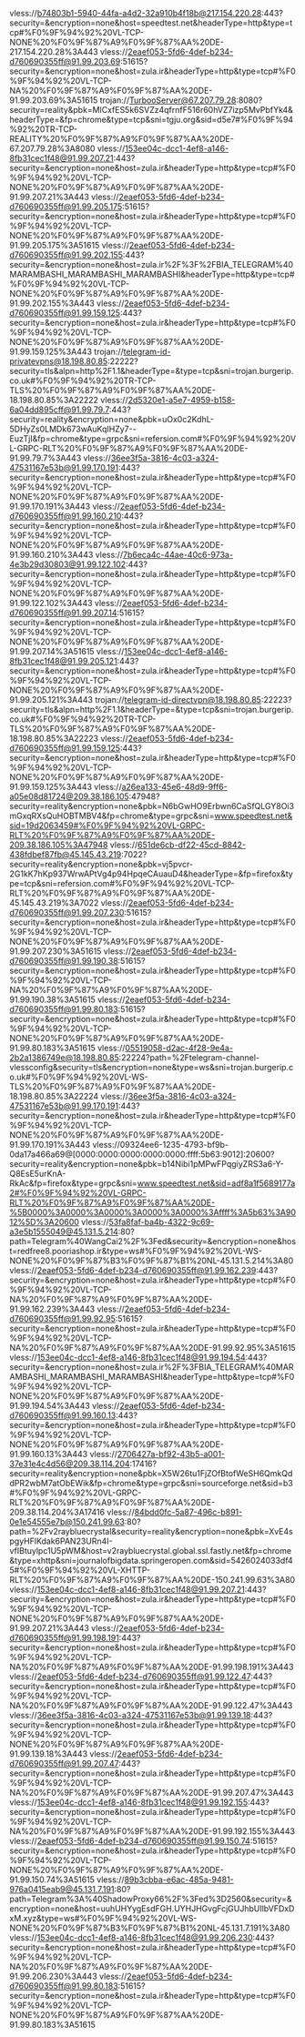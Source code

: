 vless://b74803b1-5940-44fa-a4d2-32a910b4f18b@217.154.220.28:443?security=&encryption=none&host=speedtest.net&headerType=http&type=tcp#%F0%9F%94%92%20VL-TCP-NONE%20%F0%9F%87%A9%F0%9F%87%AA%20DE-217.154.220.28%3A443
vless://2eaef053-5fd6-4def-b234-d760690355ff@91.99.203.69:51615?security=&encryption=none&host=zula.ir&headerType=http&type=tcp#%F0%9F%94%92%20VL-TCP-NA%20%F0%9F%87%A9%F0%9F%87%AA%20DE-91.99.203.69%3A51615
trojan://TurbooServer@67.207.79.28:8080?security=reality&pbk=MlCxfES5k6SVZz4qfrnfF516r60hVZ7izp5MvPbfYk4&headerType=&fp=chrome&type=tcp&sni=tgju.org&sid=d5e7#%F0%9F%94%92%20TR-TCP-REALITY%20%F0%9F%87%A9%F0%9F%87%AA%20DE-67.207.79.28%3A8080
vless://153ee04c-dcc1-4ef8-a146-8fb31cec1f48@91.99.207.21:443?security=&encryption=none&host=zula.ir&headerType=http&type=tcp#%F0%9F%94%92%20VL-TCP-NONE%20%F0%9F%87%A9%F0%9F%87%AA%20DE-91.99.207.21%3A443
vless://2eaef053-5fd6-4def-b234-d760690355ff@91.99.205.175:51615?security=&encryption=none&host=zula.ir&headerType=http&type=tcp#%F0%9F%94%92%20VL-TCP-NONE%20%F0%9F%87%A9%F0%9F%87%AA%20DE-91.99.205.175%3A51615
vless://2eaef053-5fd6-4def-b234-d760690355ff@91.99.202.155:443?security=&encryption=none&host=zula.ir%2F%3F%2FBIA_TELEGRAM%40MARAMBASHI_MARAMBASHI_MARAMBASHI&headerType=http&type=tcp#%F0%9F%94%92%20VL-TCP-NONE%20%F0%9F%87%A9%F0%9F%87%AA%20DE-91.99.202.155%3A443
vless://2eaef053-5fd6-4def-b234-d760690355ff@91.99.159.125:443?security=&encryption=none&host=zula.ir&headerType=http&type=tcp#%F0%9F%94%92%20VL-TCP-NONE%20%F0%9F%87%A9%F0%9F%87%AA%20DE-91.99.159.125%3A443
trojan://telegram-id-privatevpns@18.198.80.85:22222?security=tls&alpn=http%2F1.1&headerType=&type=tcp&sni=trojan.burgerip.co.uk#%F0%9F%94%92%20TR-TCP-TLS%20%F0%9F%87%A9%F0%9F%87%AA%20DE-18.198.80.85%3A22222
vless://2d5320e1-a5e7-4959-b158-6a04dd895cff@91.99.79.7:443?security=reality&encryption=none&pbk=uOx0c2KdhL-5DHyZs0LMDk673wAuKqIHZy7--EuzTjI&fp=chrome&type=grpc&sni=refersion.com#%F0%9F%94%92%20VL-GRPC-RLT%20%F0%9F%87%A9%F0%9F%87%AA%20DE-91.99.79.7%3A443
vless://36ee3f5a-3816-4c03-a324-47531167e53b@91.99.170.191:443?security=&encryption=none&host=zula.ir&headerType=http&type=tcp#%F0%9F%94%92%20VL-TCP-NONE%20%F0%9F%87%A9%F0%9F%87%AA%20DE-91.99.170.191%3A443
vless://2eaef053-5fd6-4def-b234-d760690355ff@91.99.160.210:443?security=&encryption=none&host=zula.ir&headerType=http&type=tcp#%F0%9F%94%92%20VL-TCP-NONE%20%F0%9F%87%A9%F0%9F%87%AA%20DE-91.99.160.210%3A443
vless://7b6eca4c-44ae-40c6-973a-4e3b29d30803@91.99.122.102:443?security=&encryption=none&host=zula.ir&headerType=http&type=tcp#%F0%9F%94%92%20VL-TCP-NONE%20%F0%9F%87%A9%F0%9F%87%AA%20DE-91.99.122.102%3A443
vless://2eaef053-5fd6-4def-b234-d760690355ff@91.99.207.14:51615?security=&encryption=none&host=zula.ir&headerType=http&type=tcp#%F0%9F%94%92%20VL-TCP-NONE%20%F0%9F%87%A9%F0%9F%87%AA%20DE-91.99.207.14%3A51615
vless://153ee04c-dcc1-4ef8-a146-8fb31cec1f48@91.99.205.121:443?security=&encryption=none&host=zula.ir&headerType=http&type=tcp#%F0%9F%94%92%20VL-TCP-NONE%20%F0%9F%87%A9%F0%9F%87%AA%20DE-91.99.205.121%3A443
trojan://telegram-id-directvpn@18.198.80.85:22223?security=tls&alpn=http%2F1.1&headerType=&type=tcp&sni=trojan.burgerip.co.uk#%F0%9F%94%92%20TR-TCP-TLS%20%F0%9F%87%A9%F0%9F%87%AA%20DE-18.198.80.85%3A22223
vless://2eaef053-5fd6-4def-b234-d760690355ff@91.99.159.125:443?security=&encryption=none&host=zula.ir&headerType=http&type=tcp#%F0%9F%94%92%20VL-TCP-NONE%20%F0%9F%87%A9%F0%9F%87%AA%20DE-91.99.159.125%3A443
vless://a26ea133-45e6-48d9-9ff6-a05e08d81724@209.38.186.105:47948?security=reality&encryption=none&pbk=N6bGwHO9Erbwn6CaSfQLGY8Oi3mGxqRXsQuHOBTMBV4&fp=chrome&type=grpc&sni=www.speedtest.net&sid=19d2063459#%F0%9F%94%92%20VL-GRPC-RLT%20%F0%9F%87%A9%F0%9F%87%AA%20DE-209.38.186.105%3A47948
vless://651de6cb-df22-45cd-8842-438fdbef87fb@45.145.43.219:7022?security=reality&encryption=none&pbk=vj5pvcr-2G1kK7hKp937WrwAPtVg4p94HpqeCAuauD4&headerType=&fp=firefox&type=tcp&sni=refersion.com#%F0%9F%94%92%20VL-TCP-RLT%20%F0%9F%87%A9%F0%9F%87%AA%20DE-45.145.43.219%3A7022
vless://2eaef053-5fd6-4def-b234-d760690355ff@91.99.207.230:51615?security=&encryption=none&host=zula.ir&headerType=http&type=tcp#%F0%9F%94%92%20VL-TCP-NONE%20%F0%9F%87%A9%F0%9F%87%AA%20DE-91.99.207.230%3A51615
vless://2eaef053-5fd6-4def-b234-d760690355ff@91.99.190.38:51615?security=&encryption=none&host=zula.ir&headerType=http&type=tcp#%F0%9F%94%92%20VL-TCP-NA%20%F0%9F%87%A9%F0%9F%87%AA%20DE-91.99.190.38%3A51615
vless://2eaef053-5fd6-4def-b234-d760690355ff@91.99.80.183:51615?security=&encryption=none&host=zula.ir&headerType=http&type=tcp#%F0%9F%94%92%20VL-TCP-NONE%20%F0%9F%87%A9%F0%9F%87%AA%20DE-91.99.80.183%3A51615
vless://05519058-d2ac-4f28-9e4a-2b2a1386749e@18.198.80.85:22224?path=%2Ftelegram-channel-vlessconfig&security=tls&encryption=none&type=ws&sni=trojan.burgerip.co.uk#%F0%9F%94%92%20VL-WS-TLS%20%F0%9F%87%A9%F0%9F%87%AA%20DE-18.198.80.85%3A22224
vless://36ee3f5a-3816-4c03-a324-47531167e53b@91.99.170.191:443?security=&encryption=none&host=zula.ir&headerType=http&type=tcp#%F0%9F%94%92%20VL-TCP-NONE%20%F0%9F%87%A9%F0%9F%87%AA%20DE-91.99.170.191%3A443
vless://09324ee6-1235-4793-bf9b-0da17a466a69@[0000:0000:0000:0000:0000:ffff:5b63:9012]:20600?security=reality&encryption=none&pbk=b14Nibi1pMPwFPqgiyZRS3a6-Y-Q8EsE5urKnA-RkAc&fp=firefox&type=grpc&sni=www.speedtest.net&sid=adf8a1f5689177a2#%F0%9F%94%92%20VL-GRPC-RLT%20%F0%9F%87%A9%F0%9F%87%AA%20DE-%5B0000%3A0000%3A0000%3A0000%3A0000%3Affff%3A5b63%3A9012%5D%3A20600
vless://53fa8faf-ba4b-4322-9c69-a3e5b1555049@45.131.5.214:80?path=Telegram%40WangCai2%2F%3Fed&security=&encryption=none&host=redfree8.pooriashop.ir&type=ws#%F0%9F%94%92%20VL-WS-NONE%20%F0%9F%87%B3%F0%9F%87%B1%20NL-45.131.5.214%3A80
vless://2eaef053-5fd6-4def-b234-d760690355ff@91.99.162.239:443?security=&encryption=none&host=zula.ir&headerType=http&type=tcp#%F0%9F%94%92%20VL-TCP-NA%20%F0%9F%87%A9%F0%9F%87%AA%20DE-91.99.162.239%3A443
vless://2eaef053-5fd6-4def-b234-d760690355ff@91.99.92.95:51615?security=&encryption=none&host=zula.ir&headerType=http&type=tcp#%F0%9F%94%92%20VL-TCP-NA%20%F0%9F%87%A9%F0%9F%87%AA%20DE-91.99.92.95%3A51615
vless://153ee04c-dcc1-4ef8-a146-8fb31cec1f48@91.99.194.54:443?security=&encryption=none&host=zula.ir%2F%3FBIA_TELEGRAM%40MARAMBASHI_MARAMBASHI_MARAMBASHI&headerType=http&type=tcp#%F0%9F%94%92%20VL-TCP-NONE%20%F0%9F%87%A9%F0%9F%87%AA%20DE-91.99.194.54%3A443
vless://2eaef053-5fd6-4def-b234-d760690355ff@91.99.160.13:443?security=&encryption=none&host=zula.ir&headerType=http&type=tcp#%F0%9F%94%92%20VL-TCP-NONE%20%F0%9F%87%A9%F0%9F%87%AA%20DE-91.99.160.13%3A443
vless://2706427a-bf92-43b5-a001-37e31e4c4d56@209.38.114.204:17416?security=reality&encryption=none&pbk=X5W26tu1FjZOfBtofWeSH6QmkQddPR2wbM7atObEWik&fp=chrome&type=grpc&sni=sourceforge.net&sid=b3#%F0%9F%94%92%20VL-GRPC-RLT%20%F0%9F%87%A9%F0%9F%87%AA%20DE-209.38.114.204%3A17416
vless://84bdd0fc-5a87-496c-b891-0e1e54555e7b@150.241.99.63:80?path=%2Fv2raybluecrystal&security=reality&encryption=none&pbk=XvE4spgyHFlKdak6PAN23URn4I-vfIBtuylpc1U5pWM&host=v2raybluecrystal.global.ssl.fastly.net&fp=chrome&type=xhttp&sni=journalofbigdata.springeropen.com&sid=5426024033df45#%F0%9F%94%92%20VL-XHTTP-RLT%20%F0%9F%87%A9%F0%9F%87%AA%20DE-150.241.99.63%3A80
vless://153ee04c-dcc1-4ef8-a146-8fb31cec1f48@91.99.207.21:443?security=&encryption=none&host=zula.ir&headerType=http&type=tcp#%F0%9F%94%92%20VL-TCP-NONE%20%F0%9F%87%A9%F0%9F%87%AA%20DE-91.99.207.21%3A443
vless://2eaef053-5fd6-4def-b234-d760690355ff@91.99.198.191:443?security=&encryption=none&host=zula.ir&headerType=http&type=tcp#%F0%9F%94%92%20VL-TCP-NA%20%F0%9F%87%A9%F0%9F%87%AA%20DE-91.99.198.191%3A443
vless://2eaef053-5fd6-4def-b234-d760690355ff@91.99.122.47:443?security=&encryption=none&host=zula.ir&headerType=http&type=tcp#%F0%9F%94%92%20VL-TCP-NA%20%F0%9F%87%A9%F0%9F%87%AA%20DE-91.99.122.47%3A443
vless://36ee3f5a-3816-4c03-a324-47531167e53b@91.99.139.18:443?security=&encryption=none&host=zula.ir&headerType=http&type=tcp#%F0%9F%94%92%20VL-TCP-NONE%20%F0%9F%87%A9%F0%9F%87%AA%20DE-91.99.139.18%3A443
vless://2eaef053-5fd6-4def-b234-d760690355ff@91.99.207.47:443?security=&encryption=none&host=zula.ir&headerType=http&type=tcp#%F0%9F%94%92%20VL-TCP-NA%20%F0%9F%87%A9%F0%9F%87%AA%20DE-91.99.207.47%3A443
vless://153ee04c-dcc1-4ef8-a146-8fb31cec1f48@91.99.192.155:443?security=&encryption=none&host=zula.ir&headerType=http&type=tcp#%F0%9F%94%92%20VL-TCP-NA%20%F0%9F%87%A9%F0%9F%87%AA%20DE-91.99.192.155%3A443
vless://2eaef053-5fd6-4def-b234-d760690355ff@91.99.150.74:51615?security=&encryption=none&host=zula.ir&headerType=http&type=tcp#%F0%9F%94%92%20VL-TCP-NONE%20%F0%9F%87%A9%F0%9F%87%AA%20DE-91.99.150.74%3A51615
vless://89b3cbba-e6ac-485a-9481-976a0415eab9@45.131.7.191:80?path=Telegram%3A%40ShadowProxy66%2F%3Fed%3D2560&security=&encryption=none&host=uuhUHYygEsdFGH.UYHJHGvgFcjGUJhbUIlbVFDxDxM.xyz&type=ws#%F0%9F%94%92%20VL-WS-NONE%20%F0%9F%87%B3%F0%9F%87%B1%20NL-45.131.7.191%3A80
vless://153ee04c-dcc1-4ef8-a146-8fb31cec1f48@91.99.206.230:443?security=&encryption=none&host=zula.ir&headerType=http&type=tcp#%F0%9F%94%92%20VL-TCP-NA%20%F0%9F%87%A9%F0%9F%87%AA%20DE-91.99.206.230%3A443
vless://2eaef053-5fd6-4def-b234-d760690355ff@91.99.80.183:51615?security=&encryption=none&host=zula.ir&headerType=http&type=tcp#%F0%9F%94%92%20VL-TCP-NONE%20%F0%9F%87%A9%F0%9F%87%AA%20DE-91.99.80.183%3A51615
